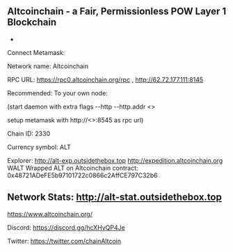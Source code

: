 ## Altcoinchain - a Fair, Permissionless POW Layer 1 Blockchain

-

Connect Metamask:

Network name: Altcoinchain

RPC URL: https://rpc0.altcoinchain.org/rpc , http://62.72.177.111:8145

Recommended: To your own node: 

(start daemon with extra flags --http --http.addr <<your external ip>>
  
  setup metamask with http://<<your external ip>>:8545 as rpc url)

Chain ID: 2330
  
Currency symbol: ALT

Explorer: 
http://alt-exp.outsidethebox.top
http://expedition.altcoinchain.org
WALT Wrapped ALT on Altcoinchain contract:  0x48721ADeFE5b97101722c0866c2AffCE797C32b6

Network Stats:
http://alt-stat.outsidethebox.top
-
  
https://www.altcoinchain.org/
  
Discord: https://discord.gg/hcXHyQP4Je
  
Twitter: https://twitter.com/chainAltcoin

<!--

**Here are some ideas to get you started:**

🙋‍♀️ A short introduction - what is your organization all about?
🌈 Contribution guidelines - how can the community get involved?
👩‍💻 Useful resources - where can the community find your docs? Is there anything else the community should know?
🍿 Fun facts - what does your team eat for breakfast?
🧙 Remember, you can do mighty things with the power of [Markdown](https://docs.github.com/github/writing-on-github/getting-started-with-writing-and-formatting-on-github/basic-writing-and-formatting-syntax)
-->
 
